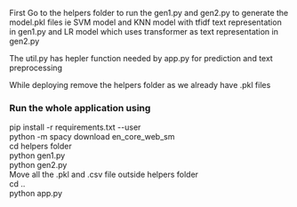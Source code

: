 First Go to the helpers folder to run the gen1.py and gen2.py to generate the model.pkl files
ie SVM model and KNN model with tfidf text representation in gen1.py
and LR model which uses transformer as text representation in gen2.py

The util.py has hepler function needed by app.py for prediction and text preprocessing

While deploying remove the helpers folder as we already have .pkl files

### Run the whole application using
pip install -r requirements.txt --user <br>
python -m spacy download en_core_web_sm <br>
cd helpers folder<br>
python gen1.py<br>
python gen2.py<br>
Move all the .pkl and .csv file outside helpers folder<br>
cd ..<br>
python  app.py<br>
